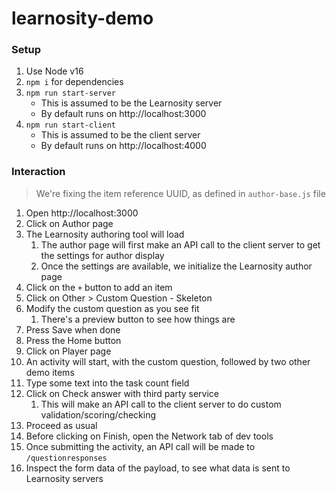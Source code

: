 # learnosity-demo

### Setup

1. Use Node v16
1. `npm i` for dependencies
1. `npm run start-server`
    - This is assumed to be the Learnosity server
    - By default runs on http://localhost:3000
1. `npm run start-client`
    - This is assumed to be the client server
    - By default runs on http://localhost:4000

### Interaction

> We're fixing the item reference UUID, as defined in `author-base.js` file

1. Open http://localhost:3000
1. Click on Author page
1. The Learnosity authoring tool will load
    1. The author page will first make an API call to the client server to get the settings for author display
    1. Once the settings are available, we initialize the Learnosity author page
1. Click on the `+` button to add an item
1. Click on Other > Custom Question - Skeleton
1. Modify the custom question as you see fit
    1. There's a preview button to see how things are
1. Press Save when done
1. Press the Home button
1. Click on Player page
1. An activity will start, with the custom question, followed by two other demo items
1. Type some text into the task count field
1. Click on Check answer with third party service
    1. This will make an API call to the client server to do custom validation/scoring/checking
1. Proceed as usual
1. Before clicking on Finish, open the Network tab of dev tools
1. Once submitting the activity, an API call will be made to `/questionresponses`
1. Inspect the form data of the payload, to see what data is sent to Learnosity servers
